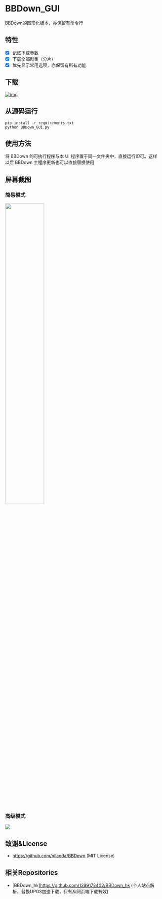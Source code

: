 # BBDown_GUI
BBDown的图形化版本，亦保留有命令行

## 特性

- [x] 记忆下载参数
- [x] 下载全部剧集（分片）
- [x] 优先显示常用选项，亦保留有所有功能

## 下载
[![img](https://img.shields.io/github/release/1299172402/BBDown_GUI?label=版本)](https://github.com/1299172402/BBDown_GUI/releases)

## 从源码运行
```
pip install -r requirements.txt
python BBDown_GUI.py
```

## 使用方法

将 BBDown 的可执行程序与本 UI 程序置于同一文件夹中，直接运行即可。这样以后 BBDown 主程序更新也可以直接替换使用


## 屏幕截图

### 简易模式

<img src="https://user-images.githubusercontent.com/29673994/152669991-48cc3bc6-0768-4be9-9ae9-c2c77f3b2b59.png" height="50%" width="50%" >

### 高级模式

<img src="https://user-images.githubusercontent.com/29673994/152321101-e780b900-edda-43d2-9601-caf7e695839d.png">


## 致谢&License

 - https://github.com/nilaoda/BBDown (MIT License)

<!--

## 一点感想

 - [GUI开坑](https://github.com/1299172402/BBDown_GUI/blob/main/gui_start.md)

-->

## 相关Repositories

 - [BBDown_hk]https://github.com/1299172402/BBDown_hk
   (个人站点解析，替换UPOS加速下载，只有从网页端下载有效)

